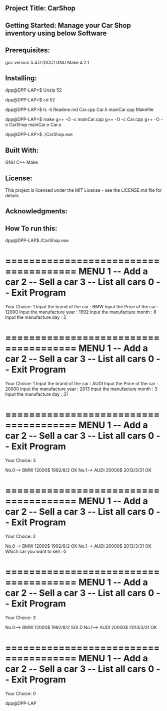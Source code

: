 Project Title: CarShop
--------------

Getting Started: Manage your Car Shop inventory using below Software 
---------------

Prerequisites:
--------------
gcc version 5.4.0 (GCC)
GNU Make 4.2.1


Installing:
----------

dpp@DPP-LAP>$ Unzip 52

dpp@DPP-LAP>$ cd 52

dpp@DPP-LAP>$ ls -li
Readme.md Car.cpp	 Car.h	 mainCar.cpp	 Makefile

dpp@DPP-LAP>$ make
g++ -O -c mainCar.cpp
g++ -O -c Car.cpp
g++ -O -o CarShop mainCar.o Car.o


dpp@DPP-LAP>$ ./CarShop.exe

  
Built With:
------------
 GNU C++
 Make 
 
 
License:
---------
This project is licensed under the MIT License - see the LICENSE.md file for details


Acknowledgments:
----------------

How To run this:
------------------
dpp@DPP-LAP$./CarShop.exe

======================================
        MENU
1       --      Add a car
2       --      Sell a car
3       --      List all cars
0       --      Exit Program
======================================
Your Choice:    1
Input the brand of the car : BMW
Input the Price of the car : 12000
Input the manufacture year : 1992
Input the manufacture month : 8
Input the manufacture day : 2

======================================
        MENU
1       --      Add a car
2       --      Sell a car
3       --      List all cars
0       --      Exit Program
======================================
Your Choice:    1
Input the brand of the car : AUDI
Input the Price of the car : 20000
Input the manufacture year : 2013
Input the manufacture month : 3
Input the manufacture day : 31

======================================
        MENU
1       --      Add a car
2       --      Sell a car
3       --      List all cars
0       --      Exit Program
======================================
Your Choice:    3

No.0-->  BMW 12000$ 1992/8/2 OK
No.1-->  AUDI 20000$ 2013/3/31 OK

======================================
        MENU
1       --      Add a car
2       --      Sell a car
3       --      List all cars
0       --      Exit Program
======================================
Your Choice:    2

No.0-->  BMW 12000$ 1992/8/2 OK
No.1-->  AUDI 20000$ 2013/3/31 OK
Which car you want to sell : 0

======================================
        MENU
1       --      Add a car
2       --      Sell a car
3       --      List all cars
0       --      Exit Program
======================================
Your Choice:    3

No.0-->  BMW 12000$ 1992/8/2 SOLD
No.1-->  AUDI 20000$ 2013/3/31 OK

======================================
        MENU
1       --      Add a car
2       --      Sell a car
3       --      List all cars
0       --      Exit Program
======================================
Your Choice:    0

dpp@DPP-LAP 
